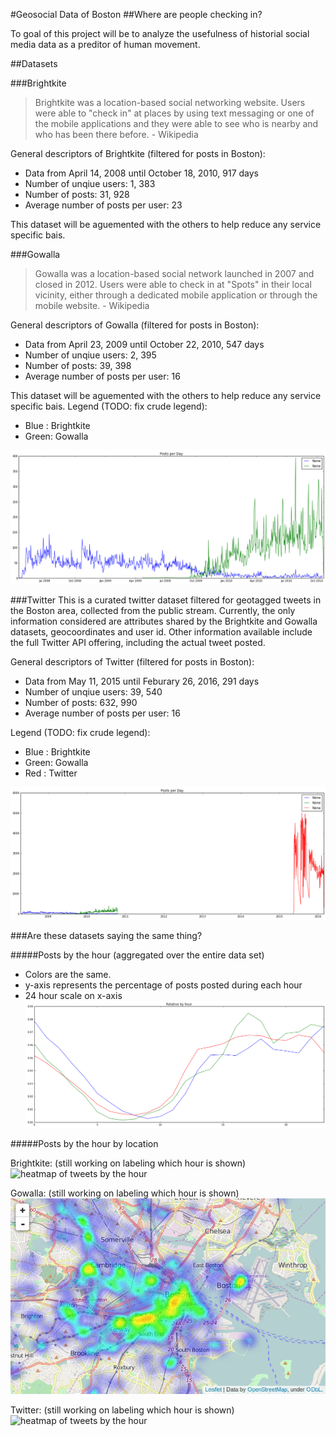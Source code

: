 #Geosocial Data of Boston
##Where are people checking in?

To goal of this project will be to analyze the usefulness of historial social media data as a preditor of human movement. 


##Datasets

###Brightkite
> Brightkite was a location-based social networking website. Users were able to "check in" at places by using text messaging or one of the mobile applications and they were able to see who is nearby and who has been there before. - Wikipedia

General descriptors of Brightkite (filtered for posts in Boston): 
* Data from April 14, 2008 until October 18, 2010, 917 days
* Number of unqiue users: 1, 383
* Number of posts:       31, 928
* Average number of posts per user: 23

This dataset will be aguemented with the others to help reduce any service specific bais.

###Gowalla
> Gowalla was a location-based social network launched in 2007 and closed in 2012. Users were able to check in at "Spots" in their local vicinity, either through a dedicated mobile application or through the mobile website. - Wikipedia

General descriptors of Gowalla (filtered for posts in Boston): 
* Data from April 23, 2009 until October 22, 2010, 547 days
* Number of unqiue users: 2, 395
* Number of posts:       39, 398 
* Average number of posts per user: 16

This dataset will be aguemented with the others to help reduce any service specific bais.
Legend (TODO: fix crude legend):
* Blue : Brightkite
* Green: Gowalla

![timeline of the datasets above](/balawson/postsperdaysmall.png)

###Twitter
This is a curated twitter dataset filtered for geotagged tweets in the Boston area, collected from the public stream. Currently, the only information considered are attributes shared by the Brightkite and Gowalla datasets, geocoordinates and user id. Other information available include the full Twitter API offering, including the actual tweet posted. 

General descriptors of Twitter (filtered for posts in Boston): 
* Data from May 11, 2015 until Feburary 26, 2016, 291 days
* Number of unqiue users: 39, 540 
* Number of posts:       632, 990 
* Average number of posts per user: 16

Legend (TODO: fix crude legend):
* Blue : Brightkite
* Green: Gowalla
* Red  : Twitter 


![timeline of the datasets above](/balawson/postsperday.png)


###Are these datasets saying the same thing?

#####Posts by the hour (aggregated over the entire data set)
* Colors are the same. 
* y-axis represents the percentage of posts posted during each hour
* 24 hour scale on x-axis
![posts by the hour](/balawson/postsbyhour.png)

#####Posts by the hour by location

Brightkite: (still working on labeling which hour is shown)
![heatmap of tweets by the hour](/balawson/notebooks/brightkite.gif)

Gowalla: (still working on labeling which hour is shown)
![heatmap of tweets by the hour](/balawson/notebooks/gowalla.gif)

Twitter: (still working on labeling which hour is shown)
![heatmap of tweets by the hour](/balawson/notebooks/twitter.gif)

